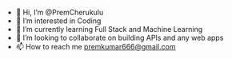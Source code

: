 - 👋 Hi, I’m @PremCherukulu
- 👀 I’m interested in Coding
- 🌱 I’m currently learning Full Stack and Machine Learning
- 💞️ I’m looking to collaborate on building APIs and any web apps
- 📫 How to reach me premkumar666@gmail.com

<!---
PremCherukulu/PremCherukulu is a ✨ special ✨ repository because its `README.md` (this file) appears on your GitHub profile.
You can click the Preview link to take a look at your changes.
--->
